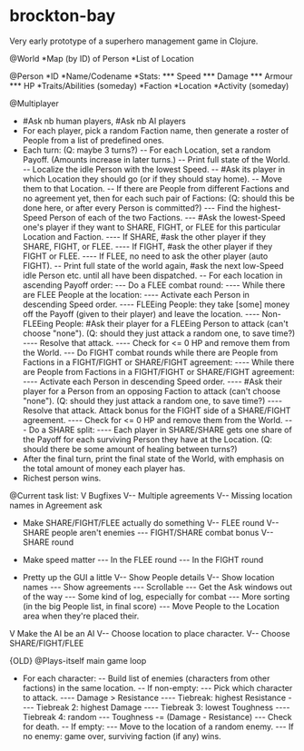 # brockton-bay

Very early prototype of a superhero management game in Clojure.



@World
*Map (by ID) of Person
*List of Location

@Person
*ID
*Name/Codename
*Stats:
*** Speed
*** Damage
*** Armour
*** HP
*Traits/Abilities (someday)
*Faction
*Location
*Activity (someday)

@Multiplayer
- #Ask nb human players, #Ask nb AI players
- For each player, pick a random Faction name, then generate a roster of People from a list of predefined ones.
- Each turn:
(Q: maybe 3 turns?)
-- For each Location, set a random Payoff. (Amounts increase in later turns.)
-- Print full state of the World.
-- Localize the idle Person with the lowest Speed.
-- #Ask its player in which Location they should go (or if they should stay home).
-- Move them to that Location.
-- If there are People from different Factions and no agreement yet, then for each such pair of Factions:
(Q: should this be done here, or after every Person is committed?)
--- Find the highest-Speed Person of each of the two Factions.
--- #Ask the lowest-Speed one's player if they want to SHARE, FIGHT, or FLEE for this particular Location and Faction.
---- If SHARE, #ask the other player if they SHARE, FIGHT, or FLEE.
---- If FIGHT, #ask the other player if they FIGHT or FLEE.
---- If FLEE, no need to ask the other player (auto FIGHT).
-- Print full state of the world again, #ask the next low-Speed idle Person etc. until all have been dispatched.
-- For each location in ascending Payoff order:
--- Do a FLEE combat round: 
---- While there are FLEE People at the location:
---- Activate each Person in descending Speed order.
---- FLEEing People: they take [some] money off the Payoff (given to their player) and leave the location.
---- Non-FLEEing People: #Ask their player for a FLEEing Person to attack (can't choose "none"). 
(Q: should they just attack a random one, to save time?)
---- Resolve that attack. 
---- Check for <= 0 HP and remove them from the World.
--- Do FIGHT combat rounds while there are People from Factions in a FIGHT/FIGHT or SHARE/FIGHT agreement:
---- While there are People from Factions in a FIGHT/FIGHT or SHARE/FIGHT agreement:
---- Activate each Person in descending Speed order.
---- #Ask their player for a Person from an opposing Faction to attack (can't choose "none"). 
(Q: should they just attack a random one, to save time?)
---- Resolve that attack. Attack bonus for the FIGHT side of a SHARE/FIGHT agreement. 
---- Check for <= 0 HP and remove them from the World.
--- Do a SHARE split:
---- Each player in SHARE/SHARE gets one share of the Payoff for each surviving Person they have at the Location.
(Q: should there be some amount of healing between turns?)
- After the final turn, print the final state of the World, with emphasis on the total amount of money each player has.
- Richest person wins.


@Current task list:
V Bugfixes
V-- Multiple agreements
V-- Missing location names in Agreement ask

- Make SHARE/FIGHT/FLEE actually do something
V-- FLEE round
V-- SHARE people aren't enemies
--- FIGHT/SHARE combat bonus
V-- SHARE round

- Make speed matter
--- In the FLEE round
--- In the FIGHT round

- Pretty up the GUI a little
V-- Show People details
V-- Show location names
--- Show agreements
--- Scrollable
--- Get the Ask windows out of the way
--- Some kind of log, especially for combat
--- More sorting (in the big People list, in final score)
--- Move People to the Location area when they're placed their.

V Make the AI be an AI
V-- Choose location to place character.
V-- Choose SHARE/FIGHT/FLEE

{OLD}
@Plays-itself main game loop
- For each character:
-- Build list of enemies (characters from other factions) in the same location.
-- If non-empty:
--- Pick which character to attack.
---- Damage > Resistance
---- Tiebreak: highest Resistance
---- Tiebreak 2: highest Damage
---- Tiebreak 3: lowest Toughness
---- Tiebreak 4: random
--- Toughness -= (Damage - Resistance)
--- Check for death.
-- If empty:
--- Move to the location of a random enemy.
--- If no enemy: game over, surviving faction (if any) wins.